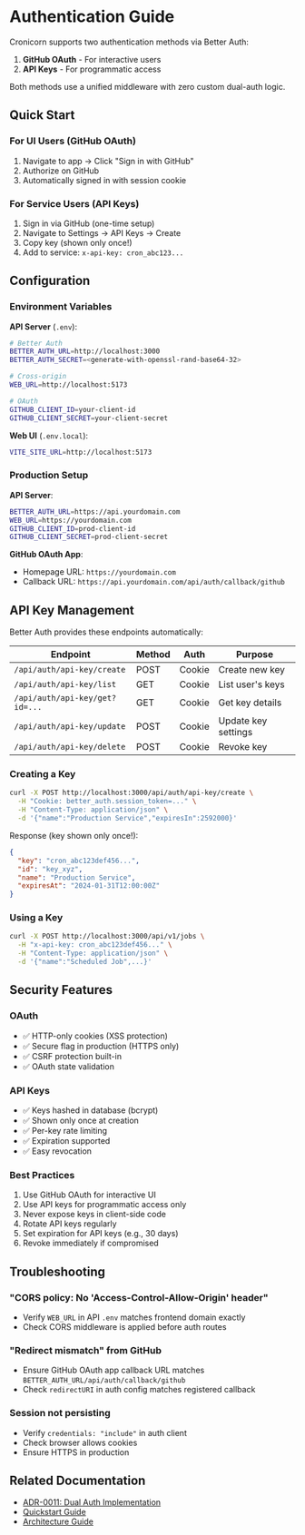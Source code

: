 # Authentication Guide

Cronicorn supports two authentication methods via Better Auth:
1. **GitHub OAuth** - For interactive users
2. **API Keys** - For programmatic access

Both methods use a unified middleware with zero custom dual-auth logic.

## Quick Start

### For UI Users (GitHub OAuth)
1. Navigate to app → Click "Sign in with GitHub"
2. Authorize on GitHub
3. Automatically signed in with session cookie

### For Service Users (API Keys)
1. Sign in via GitHub (one-time setup)
2. Navigate to Settings → API Keys → Create
3. Copy key (shown only once!)
4. Add to service: `x-api-key: cron_abc123...`

## Configuration

### Environment Variables

**API Server** (`.env`):
```bash
# Better Auth
BETTER_AUTH_URL=http://localhost:3000
BETTER_AUTH_SECRET=<generate-with-openssl-rand-base64-32>

# Cross-origin
WEB_URL=http://localhost:5173

# OAuth
GITHUB_CLIENT_ID=your-client-id
GITHUB_CLIENT_SECRET=your-client-secret
```

**Web UI** (`.env.local`):
```bash
VITE_SITE_URL=http://localhost:5173
```

### Production Setup

**API Server**:
```bash
BETTER_AUTH_URL=https://api.yourdomain.com
WEB_URL=https://yourdomain.com
GITHUB_CLIENT_ID=prod-client-id
GITHUB_CLIENT_SECRET=prod-client-secret
```

**GitHub OAuth App**:
- Homepage URL: `https://yourdomain.com`
- Callback URL: `https://api.yourdomain.com/api/auth/callback/github`

## API Key Management

Better Auth provides these endpoints automatically:

| Endpoint | Method | Auth | Purpose |
|----------|--------|------|---------|
| `/api/auth/api-key/create` | POST | Cookie | Create new key |
| `/api/auth/api-key/list` | GET | Cookie | List user's keys |
| `/api/auth/api-key/get?id=...` | GET | Cookie | Get key details |
| `/api/auth/api-key/update` | POST | Cookie | Update key settings |
| `/api/auth/api-key/delete` | POST | Cookie | Revoke key |

### Creating a Key

```bash
curl -X POST http://localhost:3000/api/auth/api-key/create \
  -H "Cookie: better_auth.session_token=..." \
  -H "Content-Type: application/json" \
  -d '{"name":"Production Service","expiresIn":2592000}'
```

Response (key shown only once!):
```json
{
  "key": "cron_abc123def456...",
  "id": "key_xyz",
  "name": "Production Service",
  "expiresAt": "2024-01-31T12:00:00Z"
}
```

### Using a Key

```bash
curl -X POST http://localhost:3000/api/v1/jobs \
  -H "x-api-key: cron_abc123def456..." \
  -H "Content-Type: application/json" \
  -d '{"name":"Scheduled Job",...}'
```

## Security Features

### OAuth
- ✅ HTTP-only cookies (XSS protection)
- ✅ Secure flag in production (HTTPS only)
- ✅ CSRF protection built-in
- ✅ OAuth state validation

### API Keys
- ✅ Keys hashed in database (bcrypt)
- ✅ Shown only once at creation
- ✅ Per-key rate limiting
- ✅ Expiration supported
- ✅ Easy revocation

### Best Practices
1. Use GitHub OAuth for interactive UI
2. Use API keys for programmatic access only
3. Never expose keys in client-side code
4. Rotate API keys regularly
5. Set expiration for API keys (e.g., 30 days)
6. Revoke immediately if compromised

## Troubleshooting

### "CORS policy: No 'Access-Control-Allow-Origin' header"
- Verify `WEB_URL` in API `.env` matches frontend domain exactly
- Check CORS middleware is applied before auth routes

### "Redirect mismatch" from GitHub
- Ensure GitHub OAuth app callback URL matches `BETTER_AUTH_URL/api/auth/callback/github`
- Check `redirectURI` in auth config matches registered callback

### Session not persisting
- Verify `credentials: "include"` in auth client
- Check browser allows cookies
- Ensure HTTPS in production

## Related Documentation

- [ADR-0011: Dual Auth Implementation](../.adr/0011-dual-auth-implementation.md)
- [Quickstart Guide](./quickstart.md)
- [Architecture Guide](./architecture.md)
